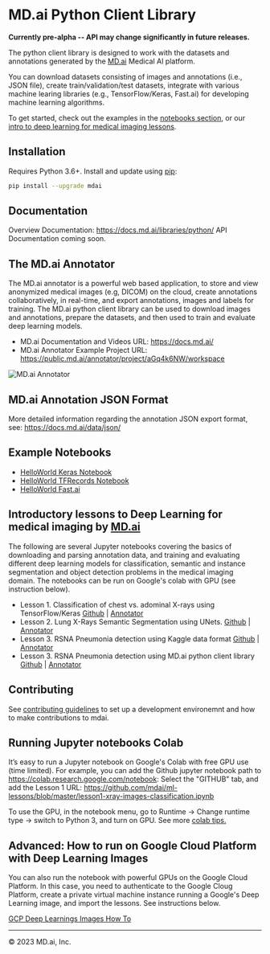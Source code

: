 # MD.ai Python Client Library

**Currently pre-alpha -- API may change significantly in future releases.**

The python client library is designed to work with the datasets and annotations generated by the [MD.ai](https://www.md.ai/) Medical AI platform.

You can download datasets consisting of images and annotations (i.e., JSON file), create train/validation/test datasets, integrate with various machine learing libraries (e.g., TensorFlow/Keras, Fast.ai) for developing machine learning algorithms.

To get started, check out the examples in the [notebooks section](notebooks), or our [intro to deep learning for medical imaging lessons](https://github.com/mdai/ml-lessons/).

## Installation

Requires Python 3.6+. Install and update using [pip](https://pip.pypa.io/en/stable/quickstart/):

```sh
pip install --upgrade mdai
```

## Documentation

Overview Documentation: https://docs.md.ai/libraries/python/
API Documentation coming soon.

## The MD.ai Annotator

The MD.ai annotator is a powerful web based application, to store and view anonymized medical images (e.g, DICOM) on the cloud, create annotations collaboratively, in real-time, and export annotations, images and labels for training. The MD.ai python client library can be used to download images and annotations, prepare the datasets, and then used to train and evaluate deep learning models.

- MD.ai Documentation and Videos URL: https://docs.md.ai/
- MD.ai Annotator Example Project URL: https://public.md.ai/annotator/project/aGq4k6NW/workspace

![MD.ai Annotator](https://docs.md.ai/img/annotator-homepage.png)

## MD.ai Annotation JSON Format

More detailed information regarding the annotation JSON export format, see: https://docs.md.ai/data/json/

## Example Notebooks

- [HelloWorld Keras Notebook](notebooks/hello-world-keras.ipynb)
- [HelloWorld TFRecords Notebook](notebooks/hello-world-tfrecords-VGG16.ipynb)
- [HelloWorld Fast.ai](notebooks/hello-world-fastai.ipynb)

## Introductory lessons to Deep Learning for medical imaging by [MD.ai](https://www.md.ai)

The following are several Jupyter notebooks covering the basics of downloading and parsing annotation data, and training and evaluating different deep learning models for classification, semantic and instance segmentation and object detection problems in the medical imaging domain. The notebooks can be run on Google's colab with GPU (see instruction below).

- Lesson 1. Classification of chest vs. adominal X-rays using TensorFlow/Keras [Github](https://github.com/mdai/ml-lessons/blob/master/lesson1-xray-images-classification.ipynb) | [Annotator](https://public.md.ai/annotator/project/PVq9raBJ)
- Lesson 2. Lung X-Rays Semantic Segmentation using UNets. [Github](https://github.com/mdai/ml-lessons/blob/master/lesson2-lung-xrays-segmentation.ipynb) |
  [Annotator](https://public.md.ai/annotator/project/aGq4k6NW/workspace)
- Lesson 3. RSNA Pneumonia detection using Kaggle data format [Github](https://github.com/mdai/ml-lessons/blob/master/lesson3-rsna-pneumonia-detection-kaggle.ipynb) | [Annotator](https://public.md.ai/annotator/project/LxR6zdR2/workspace)
- Lesson 3. RSNA Pneumonia detection using MD.ai python client library [Github](https://github.com/mdai/ml-lessons/blob/master/lesson3-rsna-pneumonia-detection-mdai-client-lib.ipynb) | [Annotator](https://public.md.ai/annotator/project/LxR6zdR2/workspace)

## Contributing

See [contributing guidelines](CONTRIBUTING.md) to set up a development environemnt and how to make contributions to mdai.

## Running Jupyter notebooks Colab

It’s easy to run a Jupyter notebook on Google's Colab with free GPU use (time limited).
For example, you can add the Github jupyter notebook path to https://colab.research.google.com/notebook:
Select the "GITHUB" tab, and add the Lesson 1 URL: https://github.com/mdai/ml-lessons/blob/master/lesson1-xray-images-classification.ipynb

To use the GPU, in the notebook menu, go to Runtime -> Change runtime type -> switch to Python 3, and turn on GPU. See more [colab tips.](https://www.kdnuggets.com/2018/02/essential-google-colaboratory-tips-tricks.html)

## Advanced: How to run on Google Cloud Platform with Deep Learning Images

You can also run the notebook with powerful GPUs on the Google Cloud Platform. In this case, you need to authenticate to the Google Cloug Platform, create a private virtual machine instance running a Google's Deep Learning image, and import the lessons. See instructions below.

[GCP Deep Learnings Images How To](running_on_gcp.md)

---

&copy; 2023 MD.ai, Inc.

